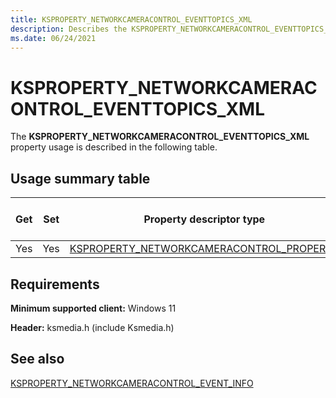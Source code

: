 ```yaml
---
title: KSPROPERTY_NETWORKCAMERACONTROL_EVENTTOPICS_XML
description: Describes the KSPROPERTY_NETWORKCAMERACONTROL_EVENTTOPICS_XML property usage.
ms.date: 06/24/2021
---
```


# KSPROPERTY_NETWORKCAMERACONTROL_EVENTTOPICS_XML

The **KSPROPERTY_NETWORKCAMERACONTROL_EVENTTOPICS_XML** property usage is described in the following table.

## Usage summary table

| Get | Set | Property descriptor type | Property value type |
|--|--|--|--|
| Yes | Yes | [KSPROPERTY_NETWORKCAMERACONTROL_PROPERTY](/windows-hardware/drivers/ddi/ksmedia/ne-ksmedia-ksproperty_networkcameracontrol_property) | LONG |

## Requirements

**Minimum supported client:** Windows 11

**Header:** ksmedia.h (include Ksmedia.h)

## See also

[KSPROPERTY_NETWORKCAMERACONTROL_EVENT_INFO](/windows-hardware/drivers/ddi/ksmedia/ns-ksmedia-ksproperty_networkcameracontrol_event_info)
